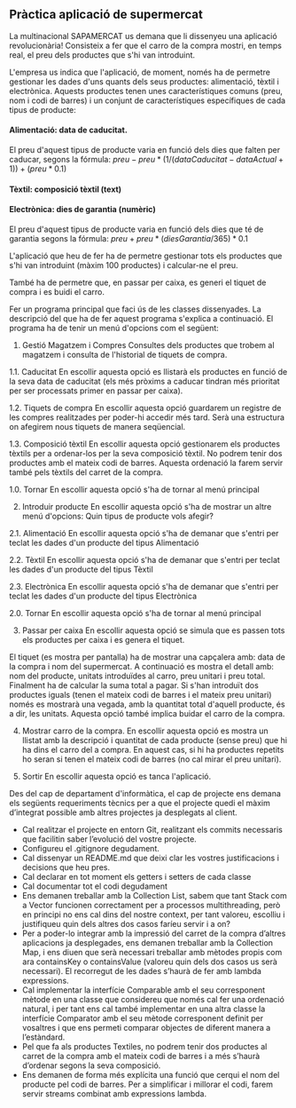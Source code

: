 ## Pràctica aplicació de supermercat

La multinacional SAPAMERCAT us demana que li dissenyeu una aplicació revolucionària! Consisteix a fer que el carro de la compra mostri, en temps real, el preu dels productes que s'hi van introduint.

L'empresa us indica que l'aplicació, de moment, només ha de permetre gestionar les dades d'uns quants dels seus productes: alimentació, tèxtil i electrònica. Aquests productes tenen unes característiques comuns (preu, nom i codi de barres) i un conjunt de característiques específiques de cada tipus de producte:

#### Alimentació: data de caducitat.
El preu d'aquest tipus de producte varia en funció dels dies que falten per caducar, segons la fórmula:
        $preu - preu*(1/(dataCaducitat-dataActual+1)) + (preu * 0.1)$
#### Tèxtil: composició tèxtil (text)

#### Electrònica: dies de garantia (numèric)
El preu d'aquest tipus de producte varia en funció dels dies que té de garantia segons la fórmula:
        $preu + preu*(diesGarantia/365)*0.1$

L'aplicació que heu de fer ha de permetre gestionar tots els productes que s'hi van introduint (màxim 100 productes) i calcular-ne el preu.

També ha de permetre que, en passar per caixa, es generi el tiquet de compra i es buidi el carro.

Fer un programa principal que faci ús de les classes dissenyades. La descripció del que ha de fer aquest programa s'explica a continuació. El programa ha de tenir un menú d'opcions com el següent:
1. Gestió Magatzem i Compres Consultes dels productes que trobem al magatzem i consulta de l'historial de tiquets de compra.

1.1. Caducitat En escollir aquesta opció es llistarà els productes en funció de la seva data de caducitat (els més pròxims a caducar tindran més prioritat per ser processats primer en passar per caixa).

1.2. Tiquets de compra En escollir aquesta opció guardarem un registre de les compres realitzades per poder-hi accedir més tard. Serà una estructura on afegirem nous tiquets de manera seqüencial.

1.3. Composició tèxtil En escollir aquesta opció gestionarem els productes tèxtils per a ordenar-los per la seva composició tèxtil.  No podrem tenir dos productes amb el mateix codi de barres. Aquesta ordenació la farem servir també pels tèxtils del carret de la compra.

1.0. Tornar En escollir aquesta opció s'ha de tornar al menú principal

2. Introduir producte En escollir aquesta opció s'ha de mostrar un altre menú d'opcions: Quin tipus de producte vols afegir?

2.1. Alimentació En escollir aquesta opció s'ha de demanar que s'entri per teclat les dades d'un producte del tipus Alimentació

2.2. Tèxtil En escollir aquesta opció s'ha de demanar que s'entri per teclat les dades d'un producte del tipus Tèxtil

2.3. Electrònica En escollir aquesta opció s'ha de demanar que s'entri per teclat les dades d'un producte del tipus Electrònica

2.0. Tornar En escollir aquesta opció s'ha de tornar al menú principal

3. Passar per caixa En escollir aquesta opció se simula que es passen tots els productes per caixa i es genera el tiquet.

El tiquet (es mostra per pantalla) ha de mostrar una capçalera amb: data de la compra i nom del supermercat. A continuació es mostra el detall amb: nom del producte, unitats introduïdes al carro, preu unitari i preu total. Finalment ha de calcular la suma total a pagar.
Si s'han introduït dos productes iguals (tenen el mateix codi de barres i el mateix preu unitari) només es mostrarà una vegada, amb la quantitat total d'aquell producte, és a dir, les unitats.
Aquesta opció també implica buidar el carro de la compra.

4. Mostrar carro de la compra. En escollir aquesta opció es mostra un llistat amb la descripció i quantitat de cada producte (sense preu) que hi ha dins el carro del a compra. En aquest cas, si hi ha productes repetits ho seran si tenen el mateix codi de barres (no cal mirar el preu unitari).

0. Sortir En escollir aquesta opció es tanca l'aplicació.


Des del cap de departament d'informàtica, el cap de projecte ens demana els següents requeriments tècnics per a que el projecte quedi el màxim d’integrat possible amb altres projectes ja desplegats al client.
- Cal realitzar el projecte en entorn Git, realitzant els commits necessaris que facilitin saber l’evolució del vostre projecte. 
- Configureu el .gitignore degudament.
- Cal dissenyar un README.md que deixi clar les vostres justificacions i decisions que heu pres. 
- Cal declarar en tot moment els getters i setters de cada classe 
- Cal documentar tot el codi degudament 
- Ens demanen treballar amb la Collection List, sabem que tant Stack com a Vector funcionen correctament per a processos multithreading, però en principi no ens cal dins del nostre context, per tant valoreu, escolliu i justifiqueu quin dels altres dos casos faríeu servir i a on? 
- Per a poder-lo integrar amb la impressió del carret de la compra d’altres aplicacions ja desplegades, ens demanen treballar amb la Collection Map, i ens diuen que serà necessari treballar amb mètodes propis com ara containsKey o containsValue (valoreu quin dels dos casos us serà necessari). El recorregut de les dades s’haurà de fer amb lambda expressions. 
- Cal implementar la interfície Comparable amb el seu corresponent mètode en una classe que considereu que només cal fer una ordenació natural, i per tant ens cal també implementar en una altra classe la interfície Comparator amb el seu mètode corresponent definit per vosaltres i que ens permeti comparar objectes de diferent manera a l’estàndard. 
- Pel que fa als productes Textiles, no podrem tenir dos productes al carret de la compra amb el mateix codi de barres i a més s’haurà d’ordenar segons la seva composició. 
- Ens demanen de forma més explícita una funció que cerqui el nom del producte pel codi de barres. Per a simplificar i millorar el codi, farem servir streams combinat amb expressions lambda.